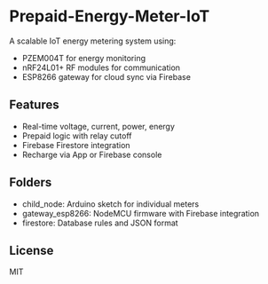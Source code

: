 # Prepaid-Energy-Meter-IoT

A scalable IoT energy metering system using:
- PZEM004T for energy monitoring
- nRF24L01+ RF modules for communication
- ESP8266 gateway for cloud sync via Firebase

## Features
- Real-time voltage, current, power, energy
- Prepaid logic with relay cutoff
- Firebase Firestore integration
- Recharge via App or Firebase console

## Folders
- child_node: Arduino sketch for individual meters
- gateway_esp8266: NodeMCU firmware with Firebase integration
- firestore: Database rules and JSON format

## License
MIT
